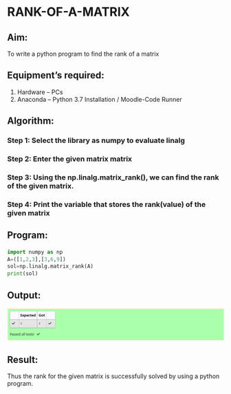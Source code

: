 # RANK-OF-A-MATRIX
## Aim:
To write a python program to find the rank of a matrix
## Equipment’s required:
1. 	Hardware – PCs
2. 	Anaconda – Python 3.7 Installation / Moodle-Code Runner
## Algorithm:
### Step 1: Select the library as numpy to evaluate linalg
### Step 2: Enter the given matrix matrix 
### Step 3: Using the np.linalg.matrix_rank(), we can find the rank of the given matrix.
### Step 4: Print the variable that stores the rank(value) of the given matrix
## Program:
```py
import numpy as np
A=([1,2,3],[3,6,9])
sol=np.linalg.matrix_rank(A)
print(sol)
```
## Output:
![output](/rank.png)
## Result:
Thus the rank for the given matrix is successfully solved by  using a python program.

